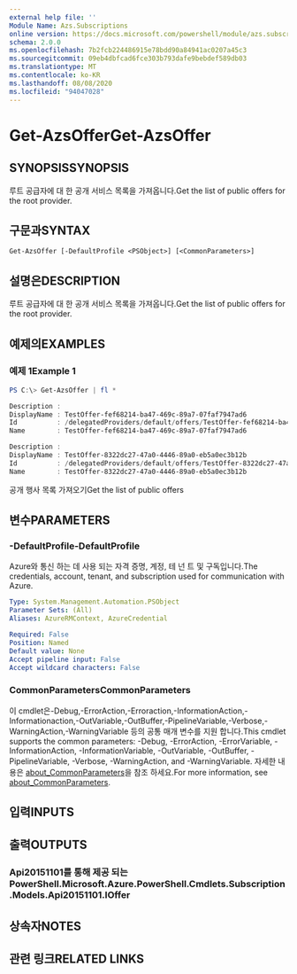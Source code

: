 ```yaml
---
external help file: ''
Module Name: Azs.Subscriptions
online version: https://docs.microsoft.com/powershell/module/azs.subscriptions/get-azsoffer
schema: 2.0.0
ms.openlocfilehash: 7b2fcb224486915e78bdd90a84941ac0207a45c3
ms.sourcegitcommit: 09eb4dbfcad6fce303b793dafe9bebdef589db03
ms.translationtype: MT
ms.contentlocale: ko-KR
ms.lasthandoff: 08/08/2020
ms.locfileid: "94047028"
---
```

# <span data-ttu-id="79d9a-101">Get-AzsOffer</span><span class="sxs-lookup"><span data-stu-id="79d9a-101">Get-AzsOffer</span></span>

## <span data-ttu-id="79d9a-102">SYNOPSIS</span><span class="sxs-lookup"><span data-stu-id="79d9a-102">SYNOPSIS</span></span>
<span data-ttu-id="79d9a-103">루트 공급자에 대 한 공개 서비스 목록을 가져옵니다.</span><span class="sxs-lookup"><span data-stu-id="79d9a-103">Get the list of public offers for the root provider.</span></span>

## <span data-ttu-id="79d9a-104">구문과</span><span class="sxs-lookup"><span data-stu-id="79d9a-104">SYNTAX</span></span>

```
Get-AzsOffer [-DefaultProfile <PSObject>] [<CommonParameters>]
```

## <span data-ttu-id="79d9a-105">설명은</span><span class="sxs-lookup"><span data-stu-id="79d9a-105">DESCRIPTION</span></span>
<span data-ttu-id="79d9a-106">루트 공급자에 대 한 공개 서비스 목록을 가져옵니다.</span><span class="sxs-lookup"><span data-stu-id="79d9a-106">Get the list of public offers for the root provider.</span></span>

## <span data-ttu-id="79d9a-107">예제의</span><span class="sxs-lookup"><span data-stu-id="79d9a-107">EXAMPLES</span></span>

### <span data-ttu-id="79d9a-108">예제 1</span><span class="sxs-lookup"><span data-stu-id="79d9a-108">Example 1</span></span>
```powershell
PS C:\> Get-AzsOffer | fl *

Description : 
DisplayName : TestOffer-fef68214-ba47-469c-89a7-07faf7947ad6
Id          : /delegatedProviders/default/offers/TestOffer-fef68214-ba47-469c-89a7-07faf7947ad6
Name        : TestOffer-fef68214-ba47-469c-89a7-07faf7947ad6

Description : 
DisplayName : TestOffer-8322dc27-47a0-4446-89a0-eb5a0ec3b12b
Id          : /delegatedProviders/default/offers/TestOffer-8322dc27-47a0-4446-89a0-eb5a0ec3b12b
Name        : TestOffer-8322dc27-47a0-4446-89a0-eb5a0ec3b12b
```

<span data-ttu-id="79d9a-109">공개 행사 목록 가져오기</span><span class="sxs-lookup"><span data-stu-id="79d9a-109">Get the list of public offers</span></span>

## <span data-ttu-id="79d9a-110">변수</span><span class="sxs-lookup"><span data-stu-id="79d9a-110">PARAMETERS</span></span>

### <span data-ttu-id="79d9a-111">-DefaultProfile</span><span class="sxs-lookup"><span data-stu-id="79d9a-111">-DefaultProfile</span></span>
<span data-ttu-id="79d9a-112">Azure와 통신 하는 데 사용 되는 자격 증명, 계정, 테 넌 트 및 구독입니다.</span><span class="sxs-lookup"><span data-stu-id="79d9a-112">The credentials, account, tenant, and subscription used for communication with Azure.</span></span>

```yaml
Type: System.Management.Automation.PSObject
Parameter Sets: (All)
Aliases: AzureRMContext, AzureCredential

Required: False
Position: Named
Default value: None
Accept pipeline input: False
Accept wildcard characters: False

```

### <span data-ttu-id="79d9a-113">CommonParameters</span><span class="sxs-lookup"><span data-stu-id="79d9a-113">CommonParameters</span></span>
<span data-ttu-id="79d9a-114">이 cmdlet은-Debug,-ErrorAction,-Erroraction,-InformationAction,-Informationaction,-OutVariable,-OutBuffer,-PipelineVariable,-Verbose,-WarningAction,-WarningVariable 등의 공통 매개 변수를 지원 합니다.</span><span class="sxs-lookup"><span data-stu-id="79d9a-114">This cmdlet supports the common parameters: -Debug, -ErrorAction, -ErrorVariable, -InformationAction, -InformationVariable, -OutVariable, -OutBuffer, -PipelineVariable, -Verbose, -WarningAction, and -WarningVariable.</span></span> <span data-ttu-id="79d9a-115">자세한 내용은 [about_CommonParameters](http://go.microsoft.com/fwlink/?LinkID=113216)을 참조 하세요.</span><span class="sxs-lookup"><span data-stu-id="79d9a-115">For more information, see [about_CommonParameters](http://go.microsoft.com/fwlink/?LinkID=113216).</span></span>

## <span data-ttu-id="79d9a-116">입력</span><span class="sxs-lookup"><span data-stu-id="79d9a-116">INPUTS</span></span>

## <span data-ttu-id="79d9a-117">출력</span><span class="sxs-lookup"><span data-stu-id="79d9a-117">OUTPUTS</span></span>

### <span data-ttu-id="79d9a-118">Api20151101를 통해 제공 되는 PowerShell.</span><span class="sxs-lookup"><span data-stu-id="79d9a-118">Microsoft.Azure.PowerShell.Cmdlets.Subscription.Models.Api20151101.IOffer</span></span>



## <span data-ttu-id="79d9a-119">상속자</span><span class="sxs-lookup"><span data-stu-id="79d9a-119">NOTES</span></span>

## <span data-ttu-id="79d9a-120">관련 링크</span><span class="sxs-lookup"><span data-stu-id="79d9a-120">RELATED LINKS</span></span>

